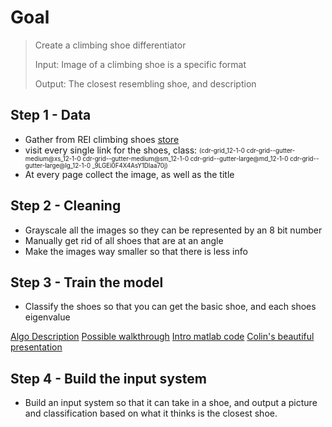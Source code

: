 # Goal

> Create a climbing shoe differentiator
>
> Input: Image of a climbing shoe is a specific format
>
> Output: The closest resembling shoe, and description

## Step 1 - Data

- Gather from REI climbing shoes [store](https://www.rei.com/c/climbing-shoes)
- visit every single link for the shoes, class: <sub><sup>(cdr-grid_12-1-0 cdr-grid--gutter-medium@xs_12-1-0 cdr-grid--gutter-medium@sm_12-1-0 cdr-grid--gutter-large@md_12-1-0 cdr-grid--gutter-large@lg_12-1-0 \_9LGEi0F4X4AsY1DIaa70j)</sup></sub>
- At every page collect the image, as well as the title

## Step 2 - Cleaning

- Grayscale all the images so they can be represented by an 8 bit number
- Manually get rid of all shoes that are at an angle
- Make the images way smaller so that there is less info

## Step 3 - Train the model

- Classify the shoes so that you can get the basic shoe, and each shoes eigenvalue

[Algo Description](https://www.youtube.com/watch?v=61NuFlK5VdU)
[Possible walkthrough](https://www.youtube.com/watch?v=XwTW_YA3HG0)
[Intro matlab code](https://www.mathworks.com/matlabcentral/fileexchange/45915-eigenfaces-algorithm)
[Colin's beautiful presentation](https://docs.google.com/presentation/d/1XdNUbU__vI7NluMa7jviPBVZLXUZ0i-W5zX_3rgT9ZQ/edit#slide=id.g129d57b8a32_0_11)

## Step 4 - Build the input system

- Build an input system so that it can take in a shoe, and output a picture and classification based on what it thinks is the closest shoe.
